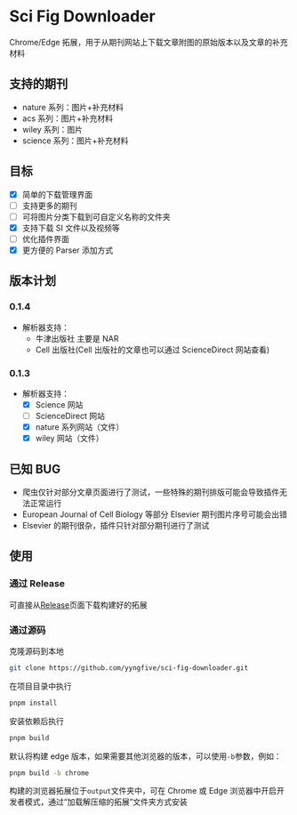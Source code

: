 # Sci Fig Downloader

Chrome/Edge 拓展，用于从期刊网站上下载文章附图的原始版本以及文章的补充材料

## 支持的期刊

- nature 系列：图片+补充材料
- acs 系列：图片+补充材料
- wiley 系列：图片
- science 系列：图片+补充材料

## 目标

- [x] 简单的下载管理界面
- [ ] 支持更多的期刊
- [ ] 可将图片分类下载到可自定义名称的文件夹
- [x] 支持下载 SI 文件以及视频等
- [ ] 优化插件界面
- [x] 更方便的 Parser 添加方式

## 版本计划

### 0.1.4

- 解析器支持：
  - 牛津出版社 主要是 NAR
  - Cell 出版社(Cell 出版社的文章也可以通过 ScienceDirect 网站查看)

### 0.1.3

- 解析器支持：
  - [x] Science 网站
  - [ ] ScienceDirect 网站
  - [x] nature 系列网站（文件）
  - [x] wiley 网站（文件）

## 已知 BUG

- 爬虫仅针对部分文章页面进行了测试，一些特殊的期刊排版可能会导致插件无法正常运行
- European Journal of Cell Biology 等部分 Elsevier 期刊图片序号可能会出错
- Elsevier 的期刊很杂，插件只针对部分期刊进行了测试

## 使用

### 通过 Release

可直接从[Release](https://github.com/yyngfive/sci-fig-downloader/releases)页面下载构建好的拓展

### 通过源码

克隆源码到本地

```bash
git clone https://github.com/yyngfive/sci-fig-downloader.git
```

在项目目录中执行

```bash
pnpm install
```

安装依赖后执行

```bash
pnpm build
```

默认将构建 edge 版本，如果需要其他浏览器的版本，可以使用`-b`参数，例如：

```bash
pnpm build -b chrome
```

构建的浏览器拓展位于`output`文件夹中，可在 Chrome 或 Edge 浏览器中开启开发者模式，通过“加载解压缩的拓展”文件夹方式安装

